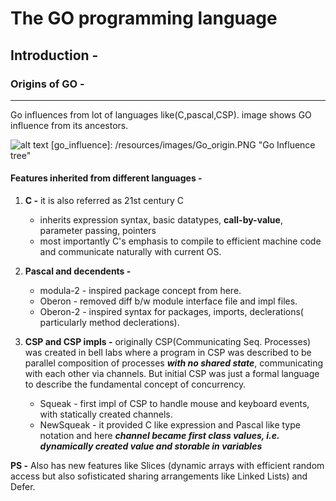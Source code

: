 # The GO programming language

## Introduction -  

### Origins of GO -
----------

Go influences from lot of languages like(C,pascal,CSP). image shows GO influence from its ancestors.

![alt text](go_influence)
[go_influence]: /resources/images/Go_origin.PNG "Go Influence tree"


#### Features inherited from different languages - 
1. **C  -**  it is also referred as 21st century C

   * inherits expression syntax, basic datatypes, **call-by-value**, parameter passing, pointers
   * most importantly C's emphasis to compile to efficient machine code and communicate naturally with current OS. 


2. **Pascal and decendents -** 

   * modula-2 - inspired package concept from here.
   * Oberon - removed diff b/w module interface file and impl files.
   * Oberon-2 - inspired syntax for packages, imports, declerations( particularly method declerations).


3. **CSP and CSP impls -** originally CSP(Communicating Seq. Processes) was created in bell labs where a program in CSP was described to be parallel composition of processes ***with no shared state***, communicating with each other via channels. But initial CSP was just a formal language to describe the fundamental concept of concurrency.

   * Squeak - first impl of CSP to handle mouse and keyboard events, with statically created channels.
   * NewSqueak - it provided C like expression and Pascal like type notation and here ***channel became first class values, i.e. dynamically created value and storable in variables***

**PS -**  Also has new features like Slices (dynamic arrays with efficient random access but also sofisticated sharing arrangements like Linked Lists) and Defer.

